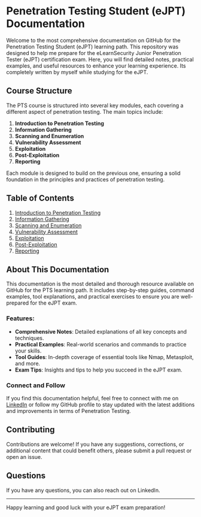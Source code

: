 # Penetration Testing Student (eJPT) Documentation

Welcome to the most comprehensive documentation on GitHub for the Penetration Testing Student (eJPT) learning path. This repository was designed to help me prepare for the eLearnSecurity Junior Penetration Tester (eJPT) certification exam. Here, you will find detailed notes, practical examples, and useful resources to enhance your learning experience. Its completely written by myself while studying for the eJPT.

## Course Structure

The PTS course is structured into several key modules, each covering a different aspect of penetration testing. The main topics include:

1. **Introduction to Penetration Testing**
2. **Information Gathering**
3. **Scanning and Enumeration**
4. **Vulnerability Assessment**
5. **Exploitation**
6. **Post-Exploitation**
7. **Reporting**

Each module is designed to build on the previous one, ensuring a solid foundation in the principles and practices of penetration testing.

## Table of Contents

1. [Introduction to Penetration Testing](docs/introduction.md)
2. [Information Gathering](docs/information_gathering.md)
3. [Scanning and Enumeration](docs/scanning_and_enumeration.md)
4. [Vulnerability Assessment](docs/vulnerability_assessment.md)
5. [Exploitation](docs/exploitation.md)
6. [Post-Exploitation](docs/post_exploitation.md)
7. [Reporting](docs/reporting.md)

## About This Documentation

This documentation is the most detailed and thorough resource available on GitHub for the PTS learning path. It includes step-by-step guides, command examples, tool explanations, and practical exercises to ensure you are well-prepared for the eJPT exam. 

### Features:
- **Comprehensive Notes**: Detailed explanations of all key concepts and techniques.
- **Practical Examples**: Real-world scenarios and commands to practice your skills.
- **Tool Guides**: In-depth coverage of essential tools like Nmap, Metasploit, and more.
- **Exam Tips**: Insights and tips to help you succeed in the eJPT exam.

### Connect and Follow

If you find this documentation helpful, feel free to connect with me on [LinkedIn](https://www.linkedin.com) or follow my GitHub profile to stay updated with the latest additions and improvements in terms of Penetration Testing.

## Contributing

Contributions are welcome! If you have any suggestions, corrections, or additional content that could benefit others, please submit a pull request or open an issue.

## Questions

If you have any questions, you can also reach out on LinkedIn.

---

Happy learning and good luck with your eJPT exam preparation!
